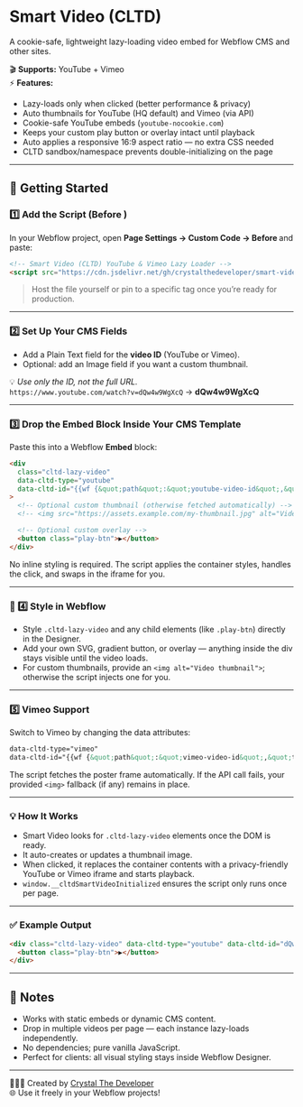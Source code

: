 # Smart Video (CLTD)

A cookie-safe, lightweight lazy-loading video embed for Webflow CMS and other sites.

🎬 **Supports:** YouTube + Vimeo  
⚡ **Features:**
- Lazy-loads only when clicked (better performance & privacy)  
- Auto thumbnails for YouTube (HQ default) and Vimeo (via API)  
- Cookie-safe YouTube embeds (`youtube-nocookie.com`)  
- Keeps your custom play button or overlay intact until playback  
- Auto applies a responsive 16:9 aspect ratio — no extra CSS needed  
- CLTD sandbox/namespace prevents double-initializing on the page  

---

## 🚀 Getting Started

### 1️⃣ Add the Script (Before </body>)
In your Webflow project, open **Page Settings → Custom Code → Before </body>** and paste:

```html
<!-- Smart Video (CLTD) YouTube & Vimeo Lazy Loader -->
<script src="https://cdn.jsdelivr.net/gh/crystalthedeveloper/smart-video-app@v1.0.2/smart-video.js" defer></script>
```

> Host the file yourself or pin to a specific tag once you’re ready for production.

---

### 2️⃣ Set Up Your CMS Fields
- Add a Plain Text field for the **video ID** (YouTube or Vimeo).  
- Optional: add an Image field if you want a custom thumbnail.  

💡 *Use only the ID, not the full URL.*  
`https://www.youtube.com/watch?v=dQw4w9WgXcQ` → **dQw4w9WgXcQ**

---

### 3️⃣ Drop the Embed Block Inside Your CMS Template
Paste this into a Webflow **Embed** block:

```html
<div
  class="cltd-lazy-video"
  data-cltd-type="youtube"
  data-cltd-id="{{wf {&quot;path&quot;:&quot;youtube-video-id&quot;,&quot;type&quot;:&quot;PlainText&quot;\} }}"
>
  <!-- Optional custom thumbnail (otherwise fetched automatically) -->
  <!-- <img src="https://assets.example.com/my-thumbnail.jpg" alt="Video thumbnail" loading="lazy" /> -->

  <!-- Optional custom overlay -->
  <button class="play-btn">▶</button>
</div>
```

No inline styling is required. The script applies the container styles, handles the click, and swaps in the iframe for you.

---

### 🎨 4️⃣ Style in Webflow
- Style `.cltd-lazy-video` and any child elements (like `.play-btn`) directly in the Designer.  
- Add your own SVG, gradient button, or overlay — anything inside the div stays visible until the video loads.  
- For custom thumbnails, provide an `<img alt="Video thumbnail">`; otherwise the script injects one for you.  

---

### 5️⃣ Vimeo Support
Switch to Vimeo by changing the data attributes:

```html
data-cltd-type="vimeo"
data-cltd-id="{{wf {&quot;path&quot;:&quot;vimeo-video-id&quot;,&quot;type&quot;:&quot;PlainText&quot;\} }}"
```

The script fetches the poster frame automatically. If the API call fails, your provided `<img>` fallback (if any) remains in place.

---

### 💡 How It Works
- Smart Video looks for `.cltd-lazy-video` elements once the DOM is ready.  
- It auto-creates or updates a thumbnail image.  
- When clicked, it replaces the container contents with a privacy-friendly YouTube or Vimeo iframe and starts playback.  
- `window.__cltdSmartVideoInitialized` ensures the script only runs once per page.  

---

### ✅ Example Output

```html
<div class="cltd-lazy-video" data-cltd-type="youtube" data-cltd-id="dQw4w9WgXcQ">
  <button class="play-btn">▶</button>
</div>
```

---

## 🧠 Notes
- Works with static embeds or dynamic CMS content.  
- Drop in multiple videos per page — each instance lazy-loads independently.  
- No dependencies; pure vanilla JavaScript.  
- Perfect for clients: all visual styling stays inside Webflow Designer.  

---

👩🏽‍💻 Created by [Crystal The Developer](https://www.crystalthedeveloper.ca)  
🌐 Use it freely in your Webflow projects!

